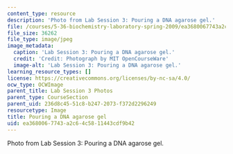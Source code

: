 ```yaml
---
content_type: resource
description: 'Photo from Lab Session 3: Pouring a DNA agarose gel.'
file: /courses/5-36-biochemistry-laboratory-spring-2009/ea3680067743a2c64c5811443cdf9b42_Lab3_1.jpg
file_size: 36262
file_type: image/jpeg
image_metadata:
  caption: 'Lab Session 3: Pouring a DNA agarose gel.'
  credit: 'Credit: Photograph by MIT OpenCourseWare'
  image-alt: 'Lab Session 3: Pouring a DNA agarose gel.'
learning_resource_types: []
license: https://creativecommons.org/licenses/by-nc-sa/4.0/
ocw_type: OCWImage
parent_title: Lab Session 3 Photos
parent_type: CourseSection
parent_uid: 236d8c45-51c8-b247-2073-f372d2296249
resourcetype: Image
title: Pouring a DNA agarose gel
uid: ea368006-7743-a2c6-4c58-11443cdf9b42
---
```

Photo from Lab Session 3: Pouring a DNA agarose gel.